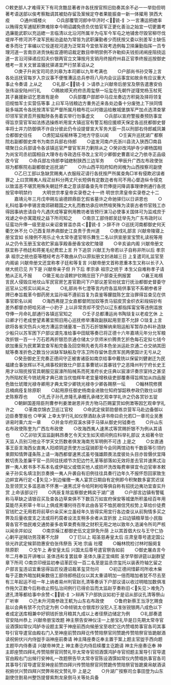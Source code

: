 <!-- { "loadSidebar": true } -->
○敕吏部人才难得天下有司贪酷显著者许各抚按官照旧劾奏其余不必一一举劾但明著考语送部以俟考察黜调其被劾存留及案候定夺者果能振奋一新一体擢用  狭西大疫
　　○通州城楼火
　　○兵部覆管河郎中毕济时＜锍-釒＞一言漕运把緫率以贿得克军逋赋积弊难除幸今明诏蠲免债负优恤官军正更化善治之始宜一切更置考选廉能武职以充运緫一言临清以北沿河所属半为屯军今军屯之地铺舍尽毁官柳尽伐堤岸不修河洪不浚军民船泊盗劫为常皆为武职廉勤者少而抚按又委以别差军士缺伍者多而壮丁率编以它役遂视河道为泛常耳今宜依军政考选例每卫择廉勤指挥一员专理河道一言南京进贡快船宜遵明诏裁定数目申明禁例不许勒抑夫钱拒闭闸座阻挠运道一言沿河驿递应扣夫价银两官立文簿按月支销月终报府州县正官季终报巡按御史稽考一言关文冒滥骚扰驿递宜严行禁革诏从之  
　　○庚子升尚宝司司丞刘皋为本司卿以九年考满也
　　○户部尚书孙交等上言各处巡抚官每岁入京议事不便惟漕运总兵参将八月内会议运事宜如故余有应议重大事止令奏请  上从之
　　○礼部＜锍-釒＞请恭上兴献帝后册宝及祭告遣惠安伯张伟诣安陆州行礼
　　○赐故顺天府府丞周玺祭一坛玺在先朝忤逆瑾党杨玉杖死其子襄援新诏乞恩故有是命
　　○兵部覆户部郎中马应龙奏边方积毙及择将领复旧规恤军士实营伍等事  上曰军马钱粮边方重务近来各处边备十分废弛上下扶同情毙多端其令各抚按清军官严督所属月粮布花以时徵运给散城堡旗军严加点选清查掌印领军官贤否开报黜陟各务着实举行勿事虚文
　　○兵部以宣府警报奏预防事宜得旨京营官军如法拣选操练听用宣大镇巡官有警互相应援顺天保定各巡抚都御史督率将士并力防御俱不许自分彼此仍令设提督宣大军务大臣一员以刑部右侍郎臧凤兼佥都御史往任
　　○虏犯延绥榆林等卫地方守臣以闻
　　○壬寅升巡抚湖广都察院右副都御史席书为南京兵部右侍郎
　　○盗发河南卢氏浙川县流入狭西□南县啸聚日众兵部请令各该镇巡官严督官军并力剿除从之
○癸卯改鸿胪寺少卿杨国相为尚宝司丞初国相自大理寺右寺政选任寻改上宝司少卿御史曹嘉论之乃依寺正品级改今官
　　○命兵部左侍郎李钺緫制狭西三边军务
　　○甲辰升广西左布政使张琮为都察院右副都御史巡抚湖广
　　○升山西平阳府知府闵槐为山西按察司副使
　　○乙巳工部以急缺赏赐夷人衣服叚疋请行各抚按严所属查角□羊有侵欺迟误者罪之  上曰赏赐夷人叚疋丝料分两丈尺长短俱有定数迩者有司不用心督造纵令侵克以致滥恶不堪赏用殊失朝廷怀柔之意该部备查先年罚俸提问降调事理律例通行各抚按官申明禁约
　　大明世宗孝皇帝实录卷之十一终
明世宗肃皇帝实录卷之十二
　　嘉靖元年三月戊申朔左谕德顾鼎臣乞假省墓许之命驰驿归以日讲恩也
　　○礼科给事中李锡言南郊耕耤国之大礼而教坊承应哄然喧笑殊为渎亵古者伶官贱工亦得因事纳忠请自今凡遇庆成等宴例用教坊者皆预行演习必使事关国体可为监戒庶于戏谑之中亦寓箴规之益下所司知之
　　○南京工部侍郎吴廷举先为广东布政时以征蛮功升俸一级至是以亲诏查冒滥亦具＜锍-釒＞辞不许
○巡抚河南都御史何天衢乞休不允
○己酉复除养病御史江良贵于贵州道
　　○庚戌礼部言  兴献帝陵寝上册宝宜如  长陵例不用乐止令太常寺遣官带乐舞生二名以供宣册宣宝赞礼读祝等用从之仍令玉册玉宝收贮家庙享殿香册香宝收贮陵寝
　　○辛亥谕内阁  兴献帝册文朕宜称子杨廷和蒋冕毛纪费宏上言  升下追崇  兴献王为帝若以子自称非所以后  孝宗承  祖宗之统也臣等稽经考古不敢曲从仍以原拟册文封进越三日  上复遣司礼监官至内阁谕  兴献帝册文还宜称孝子廷和等复言  兴献帝册文首称恩重本生又称以长子入继大统已见  升下是  兴献帝亲子但  升下后  孝宗承  祖宗之统于  本生父自难称孝子请勉从正礼不报
　　○徽王祐台请敕护钦赐庄田下户部查无例报罢
　　○襄王祐櫍言民人侵毁庄地坟山军民官房乞差官勘问下户部议差官纷扰宜行抚治都御史督委守巡官从公核实以闻从之
　　○礼部尚书七澄等言内府各监局供事官不系朝参者牙牌已奉旨裁革今御药房太监孙端不遵前旨复为袁鉴等朦胧陈乞宜治罪得旨查见在供事官职名以闻
　　○海西弗提卫女直都督罔加奴等贡马貂皮赏金织衣彩叚绢钞有差外都督亦把哈另进一小豹子  上以非常贡却不受仍以辽东都指挥甯宝等违例滥放夺俸一月命礼部通行各镇巡官知之
　　○壬子总都漕运尚书陶琰复以老疫乞休  上曰卿才行老成誉望素著宜照旧用心巡抚修举漕政副朕起用至意不允辞
○琰复上言欲将各省灾伤兵火地方漕运京储量准一百万石折银解纳来阻运船军暂存办料补造缺少船只以苏军困下户部议谓先准给事中田赋等奏已将正德十六年嘉靖元年分允军粮改折银一百一十万石若再折银恐京通仓储太少京师米价腾贵乞折色每石定拟七钱今欲加重反为民累第宜查军船完备及回空稍先者先将本色坐派运赴京通二仓交纳其田赋等奏准折色之数当分派缺军缺船及守冻卫所存留休息庶军民两便国计无亏从之
　　○癸丑御史王完奏正德间守正被害诸臣如南京给事中戴铣以保留刘健谢迁为民福建佥事张辉以不礼缉事校尉致仕户部主事曹琥以首暴钱宁之恶降州判宁府长史王用才以阻抚按官具朝服见宸濠所陷械系而死淮府长史庄典以宸濠讦奏宗室持之甚坚为所陷杖死今铣琥用才典已故当优恤辉年老宜量增秩级吏部覆奏得旨辉加从四品服色致仕琥赠光禄寺卿用才典太常少卿铣光禄寺少卿各赐祭一坛
　　○翰林院修撰吕楠病痊复除原职
　　○起用原任御史杨南金进致仕知府邹韶秩参政仍致仕以御史陈察荐也
　　○孔氏子孙孔彦隆孔承概孔承绪乞观幸学礼许之仍各赏钞五锭
　　○朝鲜国差陪臣刑曹参判姜澂谢恩并贡方物马匹赐宴赏如例澂等因乞观幸学礼许之
　　○革南京锦衣卫巡江官校
　　○命武定侯郭勋督练京营军马赴边备御以边臣奏警报也
○甲寅  上幸太学行礼如仪祭酒赵永讲书帝曰俞允若□一章司业吴惠讲易时乘六龙一章
　　○并金华府双溪水驿于马驿从御史何钺奏也
　　○升山东右布政使陈奎为广西左布政使
　　○改海西夷人速黑忒等赏赐折银不为例从其请也
　　○乙卯钦天监监副韩昂奏乞令天文生如天顺间例应科举礼部议  太祖著令钦天监人员别习他业不学天文历数者俱发海南充军明例不可违  上是之
　　○女直通事王臣言海西女直夷人阳顺阴逆贡使方出寇骑即至今会同两馆动有千数臣等引领约束颇知情弊谨条陈上请一海西都督速黑忒虽号强雄颇畏法度彼处头目亦皆慑伏宜降敕切责及差廉干官一员同往抚顺节次犯边竹孔革等部落如无效将差去官并速黑忒治罪一夷人敕书多不系本名或伊祖父或借买他人或损坏洗改每费审驿宜令边官审本敕亲子孙实名填注到京奏换一夷人升袭自有旧例往往具奏行边年久不报怀怨回家致生边衅宜再行定＜矢见＞到边催缴一夷人宴赏日期自有定例即今积聚数多宴赏迟误及至领赏又多滥恶故不怀惠一速黑忒牙令哈阿剌哈等俱自称有招抚边夷功宜查实升赏  上命该部议行
　　○丙辰复除监察御史韩奕于湖广道
　　○户部言边镇有警辄称马草缺之请银召买及查各边草束俱不下数百万如宣府保安等城堡所积虽经百年用莫能尽夫积草十年以上俱成黑壤何待百年此由各官不恤民艰信凭权势上草给价徒费官钱贮之无用若将前草价籴买米立虽经年久皆得实用宜行各边查议从前狥情多买之弊及后量收度支之法或将朽腐者设法支稍多余者从宜折放  上曰边镇粮草皆小民脂膏各官不恤民难交通势豪多收草束费有限之财积无用之地以致年久浥澜令所司严核以闻余并如议
　　○南京橾江都御史伍文定辞免升荫  上以其首倡大仪与王守仁协心剿平逆贼功劳茂著不允辞
　　○丁巳以上  昭圣慈寿皇太后  庄肃皇尊号遣定国公徐光祚武定候郭勋惠安伯张伟祭告  天地  宗庙  社稷
　　○翰林院检讨林时服阕复除原职
　　○戈午上  寿安皇太后  兴国太后尊号遣官祭告如前
　　○御史屠垚言今年二月奉旨开讲唯以  圣体违和复罢兹幸  圣体久康正宜缉熙  圣学早御讲筵以副群望章下所司
○南京印绶监初奉诏革匠役一百二名至是监丞宗玺托以装表符轴乞留之户部言玺违诏宜重惩得旨匠役遵诏裁革玺贷勿问
　　○初正德间惜薪司所收木柴每于正数外暗加耗柴数倍工部侍郎杨廷仪以其太重请明加一倍而暗加者犹不尽去至有三年起运不给一年上纳者易州判官赵孔清等奏诉下户部议请以收过明暗加数俱准作拖欠正数今后称收止照弘治间例行已得俞旨而太监赵亨奏称旧＜矢见＞难免乃逮孔清等都给事中余赞＜锍-釒＞辩再下户部执议如初于是诏从部议孔清等祭山厂听审
　　○己未升河南参政王軏为山东右布政使
　　○鲁府新蔡王当浮乞赐食盐以会典有禁不允仍定为例
○命倾销太仓银库抄没犯人王准张锐银两八成色以下者成定送库相兼中好铜钱折放月粮其九成以上者径祭边储定为例
　　○礼部奏遣官安陆州恭上  兴献帝册宝改题  神主祭告安神仪注一上册宝礼毕是日先期太常寺官设酒馔如常仪鸿胪寺设题主案于神座前西向候册宝至收贮讫内赞唱势事官各司其事导引官导遣官由殿右门入至神座前赞四拜讫传赞陪祭官同赞跪传赞陪祭官皆跪献酒读祝俯伏兴内侍盥手诣神座前奏请  神主降座奏讫奉主置于案上题主官盥手西向题主题毕内侍奏请  兴献帝神灵上  神主奏讫内侍启椟覆主讫跪请  神主升座奏讫奉  神主即座赞四拜礼传赞陪祭官同赞礼毕太常寺官彻酒馔鸿胪寺官彻题主案导引官导遣官由殿右门出候行安神礼一改题祭告毕太常寺官陈设酒馔如常仪内赞唱执事官各司其事导引官导遣官至神座前赞四拜兴传赞陪祭官同赞跪传赞陪祭官皆跪奠帛献酒读祝俯伏兴赞四拜兴焚弊帛祝文赞礼毕  上是之
　　○升湖广按察司佥事田登为山东副使住劄易州整饬提督紫荆龙泉倒马关等处兵备
